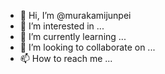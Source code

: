 - 👋 Hi, I’m @murakamijunpei
- 👀 I’m interested in ...
- 🌱 I’m currently learning ...
- 💞️ I’m looking to collaborate on ...
- 📫 How to reach me ...

<!---
murakamijunpei/murakamijunpei is a ✨ special ✨ repository because its `README.md` (this file) appears on your GitHub profile.
You can click the Preview link to take a look at your changes.
--->
